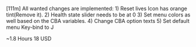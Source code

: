 [111m] All wanted changes are implemented:
        1) Reset lives Icon has orange tint(Remove it).
        2) Health state slider needs to be at 0
        3) Set menu colors as well based on the CBA variables.
        4) Change CBA option texts
        5) Set default menu Key-bind to J

~1.8 Hours
18 USD